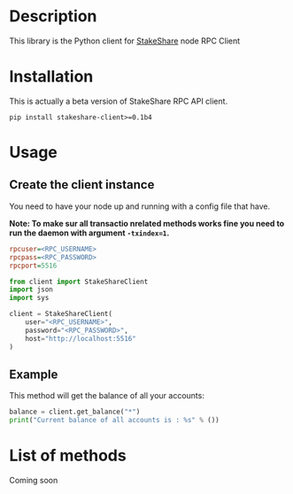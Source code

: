 # Description
This library is the Python client for [StakeShare](http://stakeshare.io) node RPC Client

# Installation
This is actually a beta version of StakeShare RPC API client.
```shell
pip install stakeshare-client>=0.1b4
```
# Usage

## Create the client instance
You need to have your node up and running with a config file that have.

**Note: To make sur all transactio nrelated methods works fine you need to run the daemon with argument `-txindex=1`.**

```ini
rpcuser=<RPC_USERNAME>
rpcpass=<RPC_PASSWORD>
rpcport=5516
```

```python
from client import StakeShareClient
import json
import sys

client = StakeShareClient(
    user="<RPC_USERNAME>",
    password="<RPC_PASSWORD>",
    host="http://localhost:5516"
)
```

## Example
This method will get the balance of all your accounts:
```python
balance = client.get_balance("*")
print("Current balance of all accounts is : %s" % ())
```

# List of methods
Coming soon
